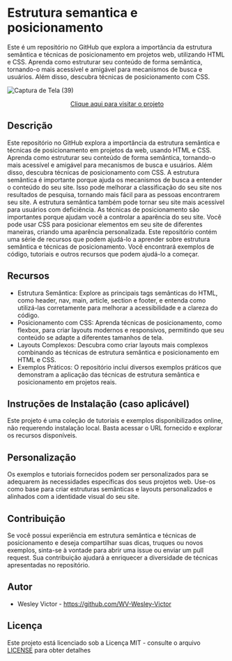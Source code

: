 # Estrutura semantica e posicionamento
 Este é um repositório no GitHub que explora a importância da estrutura semântica e técnicas de posicionamento em projetos web, utilizando HTML e CSS. Aprenda como estruturar seu conteúdo de forma semântica, tornando-o mais acessível e amigável para mecanismos de busca e usuários. Além disso, descubra técnicas de posicionamento com CSS.
 
![Captura de Tela (39)](https://github.com/WV-Wesley-Victor/Estrutura-semantica-e-posicionamento/assets/137107062/3e9d9fde-6e26-4069-ab4e-661a69227565)
<p align="center">
  <a href="https://wv-wesley-victor.github.io/Pagina-de-Login-Simplificada/" target="_blank">Clique aqui para visitar o projeto</a>
</p>

## Descrição
Este repositório no GitHub explora a importância da estrutura semântica e técnicas de posicionamento em projetos da web, usando HTML e CSS. Aprenda como estruturar seu conteúdo de forma semântica, tornando-o mais acessível e amigável para mecanismos de busca e usuários. Além disso, descubra técnicas de posicionamento com CSS.
A estrutura semântica é importante porque ajuda os mecanismos de busca a entender o conteúdo do seu site. Isso pode melhorar a classificação do seu site nos resultados de pesquisa, tornando mais fácil para as pessoas encontrarem seu site. A estrutura semântica também pode tornar seu site mais acessível para usuários com deficiência.
As técnicas de posicionamento são importantes porque ajudam você a controlar a aparência do seu site. Você pode usar CSS para posicionar elementos em seu site de diferentes maneiras, criando uma aparência personalizada.
Este repositório contém uma série de recursos que podem ajudá-lo a aprender sobre estrutura semântica e técnicas de posicionamento. Você encontrará exemplos de código, tutoriais e outros recursos que podem ajudá-lo a começar.

## Recursos
* Estrutura Semântica: Explore as principais tags semânticas do HTML, como header, nav, main, article, section e footer, e entenda como utilizá-las corretamente para melhorar a acessibilidade e a clareza do código.
* Posicionamento com CSS: Aprenda técnicas de posicionamento, como flexbox, para criar layouts modernos e responsivos, permitindo que seu conteúdo se adapte a diferentes tamanhos de tela.
* Layouts Complexos: Descubra como criar layouts mais complexos combinando as técnicas de estrutura semântica e posicionamento em HTML e CSS.
* Exemplos Práticos: O repositório inclui diversos exemplos práticos que demonstram a aplicação das técnicas de estrutura semântica e posicionamento em projetos reais.

## Instruções de Instalação (caso aplicável)
Este projeto é uma coleção de tutoriais e exemplos disponibilizados online, não requerendo instalação local. Basta acessar o URL fornecido e explorar os recursos disponíveis.

## Personalização
Os exemplos e tutoriais fornecidos podem ser personalizados para se adequarem às necessidades específicas dos seus projetos web. Use-os como base para criar estruturas semânticas e layouts personalizados e alinhados com a identidade visual do seu site.

## Contribuição
Se você possui experiência em estrutura semântica e técnicas de posicionamento e deseja compartilhar suas dicas, truques ou novos exemplos, sinta-se à vontade para abrir uma issue ou enviar um pull request. Sua contribuição ajudará a enriquecer a diversidade de técnicas apresentadas no repositório.

## Autor
* Wesley Victor - https://github.com/WV-Wesley-Victor

## Licença
Este projeto está licenciado sob a Licença MIT - consulte o arquivo [LICENSE](LICENSE)  para obter detalhes

